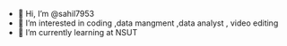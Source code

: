 - 👋 Hi, I’m @sahil7953
- 👀 I’m interested in coding ,data mangment ,data analyst , video editing 
- 🌱 I’m currently learning at NSUT



<!---
sahil7953/sahil7953 is a ✨ special ✨ repository because its `README.md` (this file) appears on your GitHub profile.
You can click the Preview link to take a look at your changes.
--->
